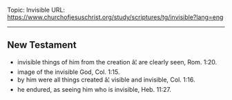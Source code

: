 Topic: Invisible
URL: https://www.churchofjesuschrist.org/study/scriptures/tg/invisible?lang=eng

---

## New Testament

- invisible things of him from the creation â¦ are clearly seen, Rom. 1:20.
- image of the invisible God, Col. 1:15.
- by him were all things created â¦ visible and invisible, Col. 1:16.
- he endured, as seeing him who is invisible, Heb. 11:27.

